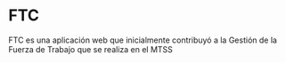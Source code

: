 # FTC
FTC es una aplicación web que inicialmente contribuyó a la Gestión de la Fuerza de Trabajo que se realiza en el MTSS
